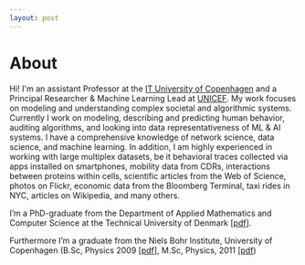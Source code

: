 ```yaml
---
layout: post
---
```


# About

Hi! I'm an assistant Professor at the [IT University of Copenhagen](https://nerds.itu.dk/) and a Principal Researcher & Machine Learning Lead at [UNICEF](https://www.unicef.org/innovation/Magicbox). My work focuses on modeling and understanding complex societal and algorithmic systems. Currently I work on modeling, describing and predicting human behavior, auditing algorithms, and looking into data representativeness of ML & AI systems. I have a comprehensive knowledge of network science, data science, and machine learning. In addition, I am highly experienced in working with large multiplex datasets, be it behavioral traces collected via apps installed on smartphones, mobility data from CDRs, interactions between proteins within cells, scientific articles from the Web of Science, photos on Flickr, economic data from the Bloomberg Terminal, taxi rides in NYC, articles on Wikipedia, and many others.

I’m a PhD-graduate from the Department of Applied Mathematics and Computer Science at the Technical University of Denmark [[pdf](https://www.dropbox.com/s/xq21smyt3u7a9t9/2015_PhD_V.sekara.pdf?dl=0)].

Furthermore I’m a graduate from the Niels Bohr Institute, University of Copenhagen (B.Sc, Physics 2009 [[pdf](https://www.dropbox.com/s/s7msgsaxrls02jr/2009_Bachelor_L.Mosgaard_V.Sekara.pdf?dl=0)], M.Sc, Physics, 2011 [[pdf](https://www.dropbox.com/s/f95ofcqoo2ynucy/2011_masters_V.Sekara.pdf?dl=0))